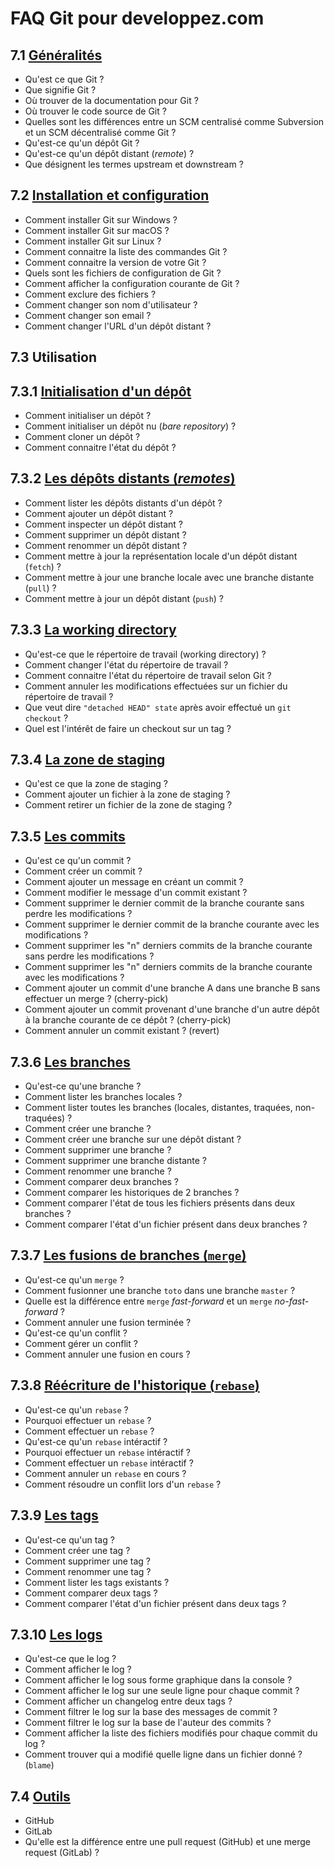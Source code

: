 # FAQ Git pour developpez.com

## 7.1 [Généralités](faq-content/faq-7.1-generalites.md)

- Qu'est ce que Git ?
- Que signifie Git ?
- Où trouver de la documentation pour Git ?
- Où trouver le code source de Git ?
- Quelles sont les différences entre un SCM centralisé comme Subversion et un SCM décentralisé comme Git ?
- Qu'est-ce qu'un dépôt Git ?
- Qu'est-ce qu'un dépôt distant (*remote*) ?
- Que désignent les termes upstream et downstream ?

## 7.2 [Installation et configuration](faq-content/faq-7.2-install-config.md)

- Comment installer Git sur Windows ?
- Comment installer Git sur macOS ?
- Comment installer Git sur Linux ?
- Comment connaitre la liste des commandes Git ?
- Comment connaitre la version de votre Git ?
- Quels sont les fichiers de configuration de Git ?
- Comment afficher la configuration courante de Git ?
- Comment exclure des fichiers ?
- Comment changer son nom d'utilisateur ?
- Comment changer son email ?
- Comment changer l'URL d'un dépôt distant ?

## 7.3 Utilisation

## 7.3.1 [Initialisation d'un dépôt](faq-content/faq-7.3.1-initialisation-repository.md)

- Comment initialiser un dépôt ?
- Comment initialiser un dépôt nu (*bare repository*) ?
- Comment cloner un dépôt ?
- Comment connaitre l'état du dépôt ?

## 7.3.2 [Les dépôts distants (*remotes*)](faq-content/faq-7.3.2-remotes.md)

- Comment lister les dépôts distants d'un dépôt ?
- Comment ajouter un dépôt distant ?
- Comment inspecter un dépôt distant ?
- Comment supprimer un dépôt distant ?
- Comment renommer un dépôt distant ?
- Comment mettre à jour la représentation locale d'un dépôt distant (`fetch`) ?
- Comment mettre à jour une branche locale avec une branche distante (`pull`) ?
- Comment mettre à jour un dépôt distant (`push`) ?

## 7.3.3 [La working directory](faq-content/faq-7.3.3-working-directory.md)

- Qu'est-ce que le répertoire de travail (working directory) ?
- Comment changer l'état du répertoire de travail ?
- Comment connaitre l'état du répertoire de travail selon Git ?
- Comment annuler les modifications effectuées sur un fichier du répertoire de travail ?
- Que veut dire `"detached HEAD" state` après avoir effectué un `git checkout` ?
- Quel est l'intérêt de faire un checkout sur un tag ?

## 7.3.4 [La zone de staging](faq-content/faq-7.3.4-zone-staging.md)

- Qu'est ce que la zone de staging ?
- Comment ajouter un fichier à la zone de staging ?
- Comment retirer un fichier de la zone de staging ?

## 7.3.5 [Les commits](faq-content/faq-7.3.5-les-commits.md)

- Qu'est ce qu'un commit ?
- Comment créer un commit ?
- Comment ajouter un message en créant un commit ?
- Comment modifier le message d'un commit existant ?
- Comment supprimer le dernier commit de la branche courante sans perdre les modifications ?
- Comment supprimer le dernier commit de la branche courante avec les modifications ?
- Comment supprimer les "n" derniers commits de la branche courante sans perdre les modifications ?
- Comment supprimer les "n" derniers commits de la branche courante avec les modifications ?
- Comment ajouter un commit d'une branche A dans une branche B sans effectuer un merge ? (cherry-pick)
- Comment ajouter un commit provenant d'une branche d'un autre dépôt à la branche courante de ce dépôt ? (cherry-pick)
- Comment annuler un commit existant ? (revert)

## 7.3.6 [Les branches](faq-content/faq-7.3.6-les-branches.md)

- Qu'est-ce qu'une branche ?
- Comment lister les branches locales ?
- Comment lister toutes les branches (locales, distantes, traquées, non-traquées) ?
- Comment créer une branche ?
- Comment créer une branche sur une dépôt distant ?
- Comment supprimer une branche ?
- Comment supprimer une branche distante ?
- Comment renommer une branche ?
- Comment comparer deux branches ?
- Comment comparer les historiques de 2 branches ?
- Comment comparer l'état de tous les fichiers présents dans deux branches ?
- Comment comparer l'état d'un fichier présent dans deux branches ?

## 7.3.7 [Les fusions de branches (`merge`)](faq-content/faq-7.3.7-merge.md)

- Qu'est-ce qu'un `merge` ?
- Comment fusionner une branche `toto` dans une branche `master` ?
- Quelle est la différence entre `merge` *fast-forward* et un `merge` *no-fast-forward* ?
- Comment annuler une fusion terminée ?
- Qu'est-ce qu'un conflit ?
- Comment gérer un conflit ?
- Comment annuler une fusion en cours ?

## 7.3.8 [Réécriture de l'historique (`rebase`)](faq-content/faq-7.3.8-rebase.md)

- Qu'est-ce qu'un `rebase` ?
- Pourquoi effectuer un `rebase` ?
- Comment effectuer un `rebase` ?
- Qu'est-ce qu'un `rebase` intéractif ?
- Pourquoi effectuer un `rebase` intéractif ?
- Comment effectuer un `rebase` intéractif ?
- Comment annuler un `rebase` en cours ?
- Comment résoudre un conflit lors d'un `rebase` ?

## 7.3.9 [Les tags](faq-content/faq-7.3.9-tags.md)

- Qu'est-ce qu'un tag ?
- Comment créer une tag ?
- Comment supprimer une tag ?
- Comment renommer une tag ?
- Comment lister les tags existants ?
- Comment comparer deux tags ?
- Comment comparer l'état d'un fichier présent dans deux tags ?

## 7.3.10 [Les logs](faq-content/faq-7.3.10-logs.md)

- Qu'est-ce que le log ?
- Comment afficher le log ?
- Comment afficher le log sous forme graphique dans la console ?
- Comment afficher le log sur une seule ligne pour chaque commit ?
- Comment afficher un changelog entre deux tags ?
- Comment filtrer le log sur la base des messages de commit ?
- Comment filtrer le log sur la base de l'auteur des commits ?
- Comment afficher la liste des fichiers modifiés pour chaque commit du log ?
- Comment trouver qui a modifié quelle ligne dans un fichier donné ? (`blame`)

## 7.4 [Outils](faq-content/faq-7.4-outils.md)

- GitHub
- GitLab
- Qu'elle est la différence entre une pull request (GitHub) et une merge request (GitLab) ?

